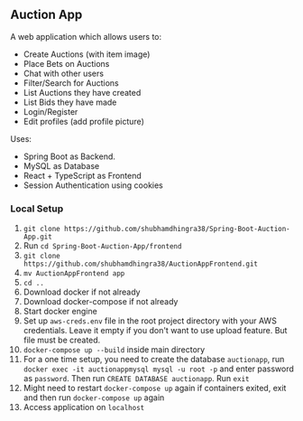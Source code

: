 ## Auction App
A web application which allows users to:
- Create Auctions (with item image)
- Place Bets on Auctions
- Chat with other users
- Filter/Search for Auctions
- List Auctions they have created
- List Bids they have made
- Login/Register
- Edit profiles (add profile picture)



Uses: 
- Spring Boot  as Backend. 
- MySQL as Database
- React + TypeScript as Frontend
- Session Authentication using cookies





### Local Setup
1. `git clone https://github.com/shubhamdhingra38/Spring-Boot-Auction-App.git`
2. Run `cd Spring-Boot-Auction-App/frontend`
3. `git clone https://github.com/shubhamdhingra38/AuctionAppFrontend.git`
4. `mv AuctionAppFrontend app`
5. `cd ..`
6. Download docker if not already
7. Download docker-compose if not already
8. Start docker engine
9. Set up `aws-creds.env` file in the root project directory with your AWS credentials. Leave it empty if you don't want to use upload feature. But file must be created.
10. `docker-compose up --build` inside main directory
11. For a one time setup, you need to create the database `auctionapp`, run `docker exec -it auctionappmysql mysql -u root -p` and enter password as `password`. Then run `CREATE DATABASE auctionapp`. Run `exit`
12. Might need to restart `docker-compose up` again if containers exited, exit and then run `docker-compose up` again
13. Access application on `localhost`



